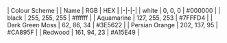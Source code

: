 
| Colour Scheme |
| Name | RGB | HEX |
|-|-|-|
| white | 0, 0, 0 | #000000 |
| black | 255, 255, 255 | #ffffff |
| Aquamarine | 127, 255, 253 | #7FFFD4 |
| ‍Dark Green Moss | 62, 86, 34 | #3E5622 |
| ‍Persian Orange | 202, 137, 95 | #CA895F |
| ‍Redwood | 161, 94, 23 | #A15E49 |
